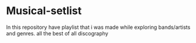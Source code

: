 # Musical-setlist
In this repository have playlist that i was made while exploring bands/artists and genres.  all the best of all discography
